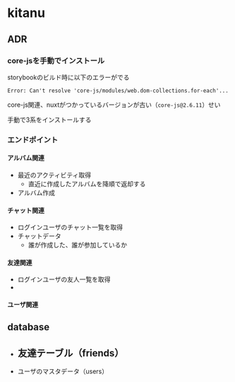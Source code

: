 # kitanu

## ADR

### core-jsを手動でインストール

storybookのビルド時に以下のエラーがでる

```
Error: Can't resolve 'core-js/modules/web.dom-collections.for-each'...
```

core-js関連、nuxtがつかっているバージョンが古い（`core-js@2.6.11`）せい

手動で3系をインストールする

### エンドポイント

#### アルバム関連

- 最近のアクティビティ取得
  - 直近に作成したアルバムを降順で返却する
- アルバム作成

#### チャット関連

- ログインユーザのチャット一覧を取得
- チャットデータ
  - 誰が作成した、誰が参加しているか

#### 友達関連

- ログインユーザの友人一覧を取得
- 

#### ユーザ関連

## database

- 友達テーブル（friends）
  - 
- ユーザのマスタデータ（users）